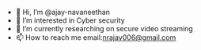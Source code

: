 - 👋 Hi, I’m @ajay-navaneethan
- 👀 I’m interested in Cyber security
- 🌱 I’m currently researching on secure video streaming
- 📫 How to reach me email:nrajay006@gmail.com

